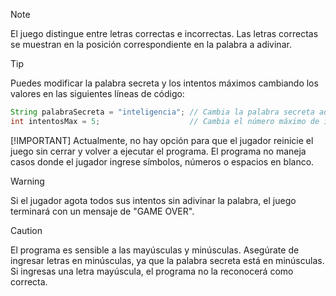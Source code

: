 >[!NOTE]
>El juego distingue entre letras correctas e incorrectas. Las letras correctas se muestran en la posición correspondiente en la palabra a adivinar.

> [!TIP]
> Puedes modificar la palabra secreta y los intentos máximos cambiando los valores en las siguientes líneas de código:  
> ```java
> String palabraSecreta = "inteligencia"; // Cambia la palabra secreta aquí
> int intentosMax = 5;                    // Cambia el número máximo de intentos aquí
> ```
> [!IMPORTANT]
> Actualmente, no hay opción para que el jugador reinicie el juego sin cerrar y volver a ejecutar el programa.
> El programa no maneja casos donde el jugador ingrese símbolos, números o espacios en blanco.

> [!WARNING]
> Si el jugador agota todos sus intentos sin adivinar la palabra, el juego terminará con un mensaje de "GAME OVER".

> [!CAUTION]
> El programa es sensible a las mayúsculas y minúsculas. Asegúrate de ingresar letras en minúsculas, ya que la palabra secreta está en minúsculas. Si ingresas una letra mayúscula, el programa no la reconocerá como correcta.

